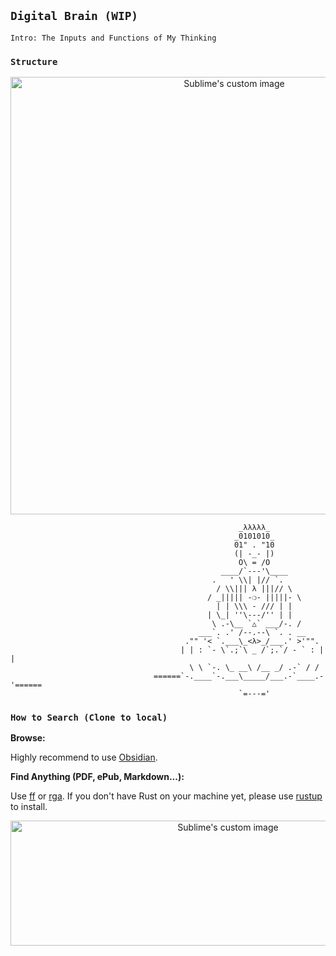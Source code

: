 
## `Digital Brain (WIP)` 

`Intro: The Inputs and Functions of My Thinking`

### `Structure`

<p align="center">
  <img width="700" height="700" src="https://i.imgur.com/MWjCHbk.jpg" alt="Sublime's custom image"/>
</p>

                                                       _λλλλλ_
                                                      _0101010_
                                                      01" . "10
                                                      (| -_- |)
                                                       O\ = /O
                                                   ____/`---'\____
                                                 .   ' \\| |// `.
                                                  / \\||| λ |||// \
                                                / _||||| -❍- |||||- \
                                                  | | \\\ - /// | |
                                                | \_| ''\---/'' | |
                                                 \ .-\__ `△` ___/-. /
                                              ___`. .' /--.--\ `. . __
                                           ."" '< `.___\_<λ>_/___.' >'"".
                                          | | : `- \`.;`\ _ /`;.`/ - ` : | |
                                            \ \ `-. \_ __\ /__ _/ .-` / /
                                    ======`-.____`-.___\_____/___.-`____.-'======
                                                       `=---='

### `How to Search (Clone to local)`

**Browse:**

Highly recommend to use [Obsidian](https://obsidian.md/).

**Find Anything (PDF, ePub, Markdown...):**

Use [ff](https://github.com/vishaltelangre/ff) or [rga](https://github.com/phiresky/ripgrep-all).  If you don't have Rust on your machine yet, please use [rustup](https://doc.rust-lang.org/book/ch01-01-installation.html) to install.

<p align="center">
  <img width="680" height="200" src="https://i.imgur.com/MtU3suN.jpg" alt="Sublime's custom image"/>
</p>



